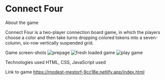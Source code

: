 # Connect Four

About the game

Connect Four is a two-player connection board game, in which the players choose a color and then take turns dropping colored tokens into a seven-column, six-row vertically suspended grid. 

Game screen-shots
![prepage](https://i.imgur.com/kWVvqUS.png)
![fresh loaded game](https://i.imgur.com/kVixn8P.png)
![play game](https://i.imgur.com/A0DOzfj.png)

Technologies used
HTML, CSS, JavaScript used

Link to game
https://modest-mestorf-9cc18e.netlify.app/index.html